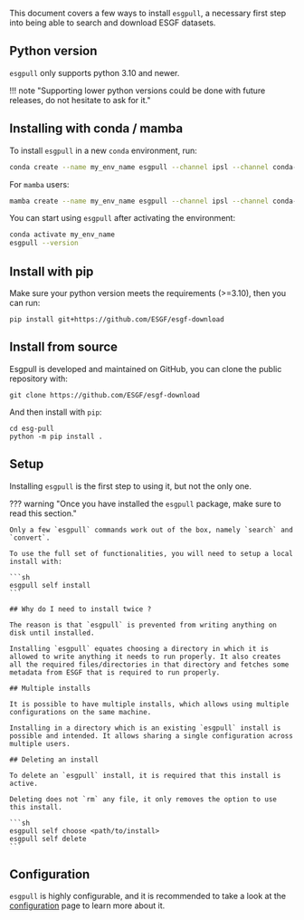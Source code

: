 This document covers a few ways to install `esgpull`, a necessary first step into being able to search and download ESGF datasets.

## Python version

`esgpull` only supports python 3.10 and newer.

!!! note "Supporting lower python versions could be done with future releases, do not hesitate to ask for it."


## Installing with conda / mamba

To install `esgpull` in a new `conda` environment, run:

```sh
conda create --name my_env_name esgpull --channel ipsl --channel conda-forge
```

For `mamba` users:

```sh
mamba create --name my_env_name esgpull --channel ipsl --channel conda-forge
```

You can start using `esgpull` after activating the environment:

```sh
conda activate my_env_name
esgpull --version
```


## Install with pip

Make sure your python version meets the requirements (>=3.10), then you can run:

```shell title="Install esgpull from pip"
pip install git+https://github.com/ESGF/esgf-download
```


## Install from source

Esgpull is developed and maintained on GitHub, you can clone the public repository with:

```shell
git clone https://github.com/ESGF/esgf-download
```

And then install with `pip`:

```
cd esg-pull
python -m pip install .
```


## Setup

Installing `esgpull` is the first step to using it, but not the only one.

??? warning "Once you have installed the `esgpull` package, make sure to read this section."

    Only a few `esgpull` commands work out of the box, namely `search` and `convert`.

    To use the full set of functionalities, you will need to setup a local install with:

    ```sh
    esgpull self install
    ```

    ## Why do I need to install twice ?

    The reason is that `esgpull` is prevented from writing anything on disk until installed.

    Installing `esgpull` equates choosing a directory in which it is allowed to write anything it needs to run properly. It also creates all the required files/directories in that directory and fetches some metadata from ESGF that is required to run properly.

    ## Multiple installs

    It is possible to have multiple installs, which allows using multiple configurations on the same machine.

    Installing in a directory which is an existing `esgpull` install is possible and intended. It allows sharing a single configuration across multiple users.

    ## Deleting an install

    To delete an `esgpull` install, it is required that this install is active.

    Deleting does not `rm` any file, it only removes the option to use this install.

    ```sh
    esgpull self choose <path/to/install>
    esgpull self delete
    ```

## Configuration

`esgpull` is highly configurable, and it is recommended to take a look at the [configuration](configuration.md) page to learn more about it.